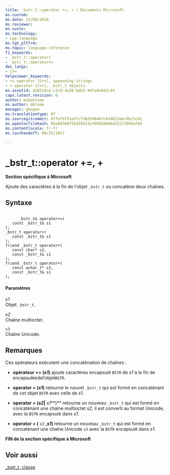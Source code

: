 ```yaml
---
title: _bstr_t::operator +=, + | Documents Microsoft
ms.custom: 
ms.date: 11/04/2016
ms.reviewer: 
ms.suite: 
ms.technology:
- cpp-language
ms.tgt_pltfrm: 
ms.topic: language-reference
f1_keywords:
- _bstr_t::operator+
- _bstr_t::operator+=
dev_langs:
- C++
helpviewer_keywords:
- += operator [C++], appending strings
- + operator [C++], _bstr_t objects
ms.assetid: d28316ce-c2c8-4a38-bdb3-44fa4e582c44
caps.latest.revision: 6
author: mikeblome
ms.author: mblome
manager: ghogen
ms.translationtype: HT
ms.sourcegitcommit: 6ffef5f51e57cf36d5984bfc43d023abc8bc5c62
ms.openlocfilehash: 0ba8936df56359523a76992866642521f899af69
ms.contentlocale: fr-fr
ms.lasthandoff: 09/25/2017

---
```

# <a name="bstrtoperator--"></a>_bstr_t::operator +=, +
**Section spécifique à Microsoft**  
  
 Ajoute des caractères à la fin de l'objet `_bstr_t` ou concatène deux chaînes.  
  
## <a name="syntax"></a>Syntaxe  
  
```  
  
      _bstr_t& operator+=(  
   const _bstr_t& s1   
);  
_bstr_t operator+(  
   const _bstr_t& s1   
);  
friend _bstr_t operator+(  
   const char* s2,  
   const _bstr_t& s1   
);  
friend _bstr_t operator+(  
   const wchar_t* s3,  
   const _bstr_t& s1   
);  
```  
  
#### <a name="parameters"></a>Paramètres  
 *s1*  
 Objet `_bstr_t`.  
  
 *s2*  
 Chaîne multioctet.  
  
 `s3`  
 Chaîne Unicode.  
  
## <a name="remarks"></a>Remarques  
 Ces opérateurs exécutent une concaténation de chaînes :  
  
-   **opérateur += (***s1***)** ajoute caractères encapsulé `BSTR` de *s1* à la fin de encapsuléedel’objet`BSTR`.      
  
-   **operator + (***s1***)** retourne le nouvel `_bstr_t` qui est formé en concaténant de cet objet `BSTR` avec celle de *s1*.      
  
-   **operator + (***s2***&#124;** *s1***)** retourne un nouveau `_bstr_t` qui est formé en concaténant une chaîne multioctet *s2*, il est converti au format Unicode, avec la `BSTR` encapsulé dans *s1*.          
  
-   **operator + (** `s3` **,***s1***)** retourne un nouveau `_bstr_t` qui est formé en concaténant une chaîne Unicode `s3` avec la `BSTR` encapsulé dans *s1*.        
  
 **FIN de la section spécifique à Microsoft**  
  
## <a name="see-also"></a>Voir aussi  
 [_bstr_t, classe](../cpp/bstr-t-class.md)
